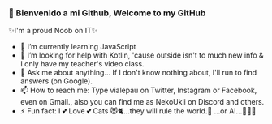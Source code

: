 ###  👋 Bienvenido a mi Github, Welcome to my GitHub

✨I'm a proud Noob on IT✨

- 🌱 I’m currently learning JavaScript
- 🤔 I’m looking for help with Kotlin, 'cause outside isn't to much new info & I only have my teacher's video class.
- 💬 Ask me about anything... If I don't know nothing about, I'll run to find answers (on Google).
- 📫 How to reach me: Type vialepau on Twitter, Instagram or Facebook, even on Gmail.,
                     also you can find me as NekoUkii on Discord and others.
- ⚡ Fun fact: I 💕 Love 💕 Cats 😻🐈...they will rule the world.💪 ...or AI...🤷🏻‍♀️
